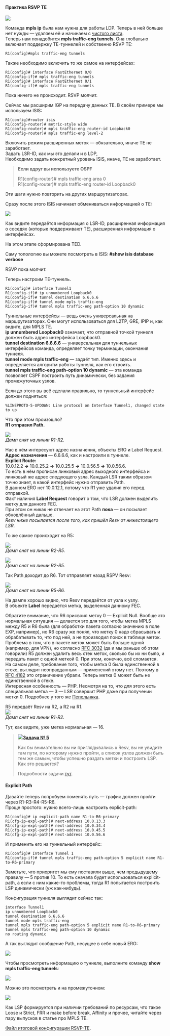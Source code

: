 #### Практика RSVP TE

![](https://img-fotki.yandex.ru/get/15521/83739833.46/0_fea21_f32bf6b2_orig.png)

Команда **mpls ip** была нам нужна для работы LDP. Теперь в ней больше нет нужды — удаляем её и начинаем с [чистого листа](https://docs.google.com/document/d/1YZUNAu3NmdXyTOt118jjxRrA-p61kUVcpkf6yS-WHxQ/pub).  
Теперь нам понадобится **mpls traffic-eng tunnels**. Она глобально включает поддержку TE-туннелей и собственно RSVP TE:

```text
R1(config)#mpls traffic-eng tunnels
```

Также необходимо включить то же самое на интерфейсах:

```text
R1(config)# interface FastEthernet 0/0
R1(config-if)# mpls traffic-eng tunnels 
R1(config)# interface FastEthernet 0/1
R1(config-if)# mpls traffic-eng tunnels
```

Пока ничего не происходит. RSVP молчит.

Сейчас мы расширим IGP на передачу данных TE. В своём примере мы используем ISIS:

```text
R1(config)#router isis 
R1(config-router)# metric-style wide
R1(config-router)# mpls traffic-eng router-id Loopback0
R1(config-router)# mpls traffic-eng level-2
```

Включить режим расширенных меток — обязательно, иначе TE не заработает.  
Задать LSR-ID, как мы это делали и в LDP,  
Необходимо задать конкретный уровень ISIS, иначе, TE не заработает.

> **Если вдруг вы используете OSPF**
>
> R1\(config-router\)\# mpls traffic-eng area 0  
> R1\(config-router\)\# mpls traffic-eng router-id Loopback0

Эти шаги нужно повторить на других маршрутизаторах.

Сразу после этого ISIS начинает обмениваться информацией о TE:

![](https://img-fotki.yandex.ru/get/16132/83739833.46/0_fea12_633d17ff_orig.png)

Как видите передаётся информация о LSR-ID, расширенная информация о соседях \(которые поддерживают TE\), расширенная информация о интерфейсах.

На этом этапе сформирована TED.

Саму топологию вы можете посмотреть в ISIS: **\#show isis database verbose**

RSVP пока молчит.

Теперь настроим TE-туннель.

```text
R1(config)# interface Tunnel1
R1(config-if)# ip unnumbered Loopback0
R1(config-if)# tunnel destination 6.6.6.6
R1(config-if)# tunnel mode mpls traffic-eng
R1(config-if)# tunnel mpls traffic-eng path-option 10 dynamic
```

Туннельные интерфейсы — вещь очень универсальная на маршрутизаторах. Они могут использоваться для L2TP, GRE, IPIP и, как видите, для MPLS TE.  
**ip unnumbered Loopback0** означает, что отправной точкой туннеля должен быть адрес интерфейса Loopback0.  
**tunnel destination 6.6.6.6** — универсальная для туннельных интерфейсов команда, определяет точку терминации, окончания туннеля.  
**tunnel mode mpls traffic-eng** — задаёт тип. Именно здесь и определяется алгоритм работы туннеля, как его строить.  
**tunnel mpls traffic-eng path-option 10 dynamic** — эта команда позволяет CSPF построить путь динамически, без задания промежуточных узлов.

Если до этого вы всё сделали правильно, то туннельный интерфейс должен подняться:

```text
%LINEPROTO-5-UPDOWN: Line protocol on Interface Tunnel1, changed state to up
```

Что при этом произошло?  
**R1 отправил Path.**

![](https://img-fotki.yandex.ru/get/15596/83739833.46/0_fea13_22e1ef99_orig.png)  
_Дамп снят на линии R1-R2._

Нас в нём интересуют адрес назначения, объекты ERO и Label Request.  
**Адрес назначения** — 6.6.6.6, как и настроили в туннеле.  
**Explicit Route:**  
10.0.12.2 **-&gt;** 10.0.25.2 **-&gt;** 10.0.25.5 **-&gt;** 10.0.56.5 **-&gt;** 10.0.56.6.  
То есть в нём прописан линковый адрес выходного интерфейса и линковый же адрес следующего узла. Каждый LSR таким образом точно знает, в какой интерфейс нужно отправить Path.  
В данном ERO нет 10.0.12.1, потому что R1 уже удалил его перед отправкой.  
Факт наличия **Label Request** говорит о том, что LSR должен выделить метку для данного FEC.  
При этом он никак не отвечает на этот Path **пока** — он посылает обновлённый дальше.  
_Resv ниже посылается после того, как пришёл Resv от нижестоящего LSR._

То же самое происходит на R5:

![](https://img-fotki.yandex.ru/get/15522/83739833.46/0_fea16_2d761c44_orig.png)  
_Дамп снят на линии R2-R5._

![](https://img-fotki.yandex.ru/get/16130/83739833.46/0_fea17_38a6543d_orig.png)  
_Дамп снят на линии R2-R5._

Так Path доходит до R6. Тот отправляет назад RSPV Resv:

![](https://img-fotki.yandex.ru/get/15531/83739833.46/0_fea19_9698c760_orig.png)  
_Дамп снят на линии R5-R6._

На дампе хорошо видно, что Resv передаётся от узла к узлу.  
В объекте **Label** передаётся метка, выделенная данному FEC.

Обратите внимание, что R6 присвоил метку 0 — Expliсit Null. Вообще это нормальная ситуация — делается это для того, чтобы метка MPLS между R5 и R6 была \(для обработки пакета согласно значению в поле EXP, например\), но R6 сразу же понял, что метку 0 надо сбрасывать и обрабатывать то, что под ней, а не производил поиск в таблице меток.  
Проблема в том, что в пакете меток может быть больше одной \(например, для VPN\), но согласно [RFC 3032](http://tools.ietf.org/html/rfc3032) \(да и мы раньше об этом говорили\) R5 должен удалить весь стек меток, сколько бы их ни было, и передать пакет с одной меткой 0. При этом, конечно, всё сломается.  
На самом деле, требование того, чтобы метка 0 была единственной в стеке, выглядит неоправданным — применений этому нет. Поэтому в [RFC 4182](https://tools.ietf.org/html/rfc4182) это ограничение убрали. Теперь метка 0 может быть не единственной в стеке.  
Интересная особенность — PHP. Несмотря на то, что для этого есть специальная метка — 3 — LSR совершит PHP даже при получении метки 0. Подробнее у того же [Пепельняка](http://blog.ipspace.net/2008/09/mpls-te-if-you-want-standard-compliance.html).

R5 передаёт Resv на R2, а R2 на R1.  
![](https://img-fotki.yandex.ru/get/16132/83739833.46/0_fea18_2f267f6c_orig.png)  
_Дамп снят на линии R1-R2._

Тут, как видите, уже метка нормальная — 16.

> [![](http://img-fotki.yandex.ru/get/6622/83739833.1f/0_9e219_a466f149_S.jpg)**Задача № 5**](https://linkmeup.ru/blog/159.html)  
>   
> Как бы внимательно вы ни приглядывались к Resv, вы не увидите там пути, по которому нужно пройти, а список узлов должен быть тем же самым, чтобы успешно раздать метки и построить LSP. Как это решается?  
>   
> Подробности задачи [тут](https://linkmeup.ru/blog/159.html).

#### Explicit Path

Давайте теперь попробуем поменять путь — трафик должен пройти через R1-R3-R4-R5-R6.  
Проще простого: нужно всего-лишь настроить explicit-path:

```text
R1(config)# ip explicit-path name R1-to-R6-primary 
R1(cfg-ip-expl-path)# next-address 10.0.13.3 
R1(cfg-ip-expl-path)# next-address 10.0.34.4 
R1(cfg-ip-expl-path)# next-address 10.0.45.5 
R1(cfg-ip-expl-path)# next-address 10.0.56.6
```

И применить его на туннельный интерфейс:

```text
R1(config)# Interface Tunnel 1
R1(config-if)# tunnel mpls traffic-eng path-option 5 explicit name R1-to-R6-primary
```

Заметьте, что приоритет мы ему поставили выше, чем предыдущему правилу — 5 против 10. То есть сначала будет использоваться explicit-path, а если с ним какие-то проблемы, тогда R1 попытается построить LSP динамически \(уж как-нибудь\).

Конфигурация туннеля выглядит сейчас так:

```text
interface Tunnel1
ip unnumbered Loopback0
tunnel destination 6.6.6.6
tunnel mode mpls traffic-eng
tunnel mpls traffic-eng path-option 5 explicit name R1-to-R6-primary
tunnel mpls traffic-eng path-option 10 dynamic
no routing dynamic
```

А так выглядит сообщение Path, несущее в себе новый ERO:

![](https://img-fotki.yandex.ru/get/15487/83739833.46/0_fea15_92ad51df_orig.png)

Чтобы просмотреть информацию о туннеле, выполните команду **show mpls traffic-eng tunnels**:

![](https://img-fotki.yandex.ru/get/16121/83739833.46/0_fea1a_50a3f8ab_orig.png)

Можно это посмотреть и на промежуточном:

![](https://img-fotki.yandex.ru/get/16177/83739833.46/0_fea1b_e00cf26_orig.png)

Как LSP формируется при наличии требований по ресурсам, что такое Loose и Strict, FRR и make before break, Affinity и прочее, читайте через пару выпусков в статье про MPLS TE.

[Файл итоговой конфигурации RSVP-TE](https://docs.google.com/document/d/1A2xZ9kXWEUrrUYc5fcRwd_9U-lgXZQ0L3N1b3GLg1FA/pub).

